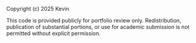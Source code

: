 Copyright (c) 2025 Kevin

This code is provided publicly for portfolio review only.
Redistribution, publication of substantial portions, or use for academic submission is not permitted without explicit permission.
